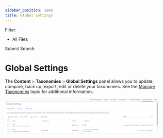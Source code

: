 ```yaml
---
sidebar_position: 2980
title: Global Settings
---
```


Filter: 

* All Files

Submit Search

# Global Settings

The **Content** > **Taxonomies** > **Global Settings** panel allows you to update, compare, back up, export, edit or delete your taxonomies. See the [Manage Taxonomies](Manage "Manage Taxonomies") topic for additional information.

![](../../../../../../static/images/DataClassification_5.7/Content/Resources/Images/Taxonomies/GlobalSettings.png)